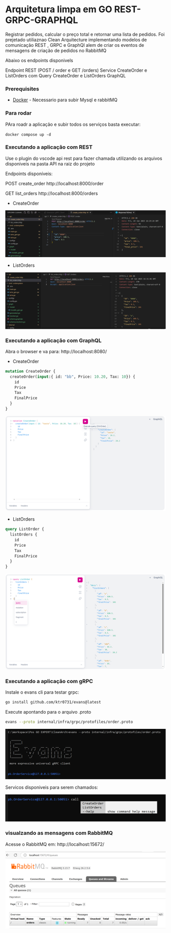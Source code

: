 # Arquitetura limpa em GO REST-GRPC-GRAPHQL

Registrar pedidos, calcular o preço total e retornar uma lista de pedidos. Foi prejetado utiliaznao Clean Arquitecture implementando modelos de comunicação REST , GRPC e GraphQl alem de criar os eventos de  mensagens de criação de pedidos no RabbitMQ 

Abaixo os endpoints disponivels

Endpoint REST (POST / order e GET /orders)
Service CreateOrder e ListOrders com 
Query CreateOrder e ListOrders GraphQL


### Prerequisites

- [Docker]([https://www.docker.com/) - Necessario para subir Mysql e rabbitMQ

### Para rodar

PAra roadr a aplicação e subir todos os serviços basta executar:

`docker compose up -d`

### Executando a aplicação com REST 

Use o plugin do vscode api rest para fazer chamada utilizando os arquivos disponiveis na pasta API na raiz do projeto

Endpoints disponíveis:

POST create_order http://localhost:8000/order

GET list_orders http://localhost:8000/orders

- CreateOrder

![alt text](https://github.com/maxnet04/CleanArch/blob/main/images/rest-1.PNG)

- ListOrders

![alt text](https://github.com/maxnet04/CleanArch/blob/main/images/rest-2.PNG)


### Executando a aplicação com GraphQL

Abra o browser e va para: http://localhost:8080/

- CreateOrder

```graphql
mutation CreateOrder {
  createOrder(input:{ id: "bb", Price: 10.20, Tax: 10}) {
    id
    Price
    Tax
    FinalPrice
  }
}
```

![alt text](https://github.com/maxnet04/CleanArch/blob/main/images/graphi-1.PNG)

- ListOrders

```graphql
query ListOrder {
  listOrders {
    id
    Price
    Tax
    FinalPrice
  }
}
```

![alt text](https://github.com/maxnet04/CleanArch/blob/main/images/graphi-2.PNG)

### Executando a aplicação com gRPC

Instale o evans cli para testar grpc:
```bash
go install github.com/ktr0731/evans@latest
```

Execute apontando para o arquivo .proto
```bash
evans --proto internal/infra/grpc/protofiles/order.proto
```

![alt text](https://github.com/maxnet04/CleanArch/blob/main/images/grpc2.PNG)


Servicos disponiveis para serem chamados:

![alt text](https://github.com/maxnet04/CleanArch/blob/main/images/grpc.PNG)


### visualzando as mensagens com RabbitMQ

Acesse o RabbitMQ em: http://localhost:15672/

![alt text](https://github.com/maxnet04/CleanArch/blob/main/images/rabbit.PNG)